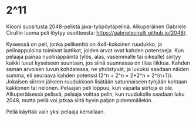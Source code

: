# 2^11

Klooni suositusta 2048-pelistä java-työpöytäpelinä. Alkuperäinen Gabriele Cirullin luoma peli löytyy osoitteesta: https://gabrielecirulli.github.io/2048/.

Kyseessä on peli, jonka pelikenttä on 4x4-kokoinen ruudukko, ja pelinappuloina toimivat laatikot, joiden arvot ovat kahden potensseja. Kun pelaaja painaa nuolinäppäintä (ylös, alas, vasemmalle tai oikealle) siirtyy kaikki luvut kyseiseen suuntaan, jos siinä suunnassa on tilaa liikkua. Kahden saman arvoisen luvun kohdatessa, ne yhdistyvät, ja luvuksi saadaan näiden summa, eli seuraava kahden potenssi (2^n + 2^n = 2*2^n = 2^(n+1)). Jokaisen siirron jälkeen ruudukkoon lisätään satunnaiseen tyhjään kohtaan kakkonen tai nelonen. Pelaajan peli loppuu, kun vapaita siirtoja ei ole. Alkuperäisessä pelissä, pelaaja voittaa pelin, kun ruudukolle saadaan luku 2048, mutta peliä voi jatkaa siitä hyvin paljon pidemmällekin. 

Peliä käyttää vain yksi pelaaja kerrallaan. 
